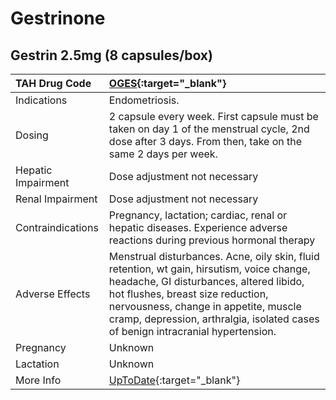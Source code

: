 # Gestrinone

## Gestrin 2.5mg (8 capsules/box)

| TAH Drug Code      | [OGES](https://www.tahsda.org.tw/drugs/hissearch.php?drug_code=OGES){:target="_blank"}                                                                                                                                                                                                                |
|:-------------------|:------------------------------------------------------------------------------------------------------------------------------------------------------------------------------------------------------------------------------------------------------------------------------------------------------|
| Indications        | Endometriosis.                                                                                                                                                                                                                                                                                        |
| Dosing             | 2 capsule every week. First capsule must be taken on day 1 of the menstrual cycle, 2nd dose after 3 days. From then, take on the same 2 days per week.                                                                                                                                                |
| Hepatic Impairment | Dose adjustment not necessary                                                                                                                                                                                                                                                                         |
| Renal Impairment   | Dose adjustment not necessary                                                                                                                                                                                                                                                                         |
| Contraindications  | Pregnancy, lactation; cardiac, renal or hepatic diseases. Experience adverse reactions during previous hormonal therapy                                                                                                                                                                               |
| Adverse Effects    | Menstrual disturbances. Acne, oily skin, fluid retention, wt gain, hirsutism, voice change, headache, GI disturbances, altered libido, hot flushes, breast size reduction, nervousness, change in appetite, muscle cramp, depression, arthralgia, isolated cases of benign intracranial hypertension. |
| Pregnancy          | Unknown                                                                                                                                                                                                                                                                                               |
| Lactation          | Unknown                                                                                                                                                                                                                                                                                               |
| More Info          | [UpToDate](https://www.uptodate.com/contents/gestrinone-international-drug-information-concise){:target="_blank"}                                                                                                                                                                                     |

